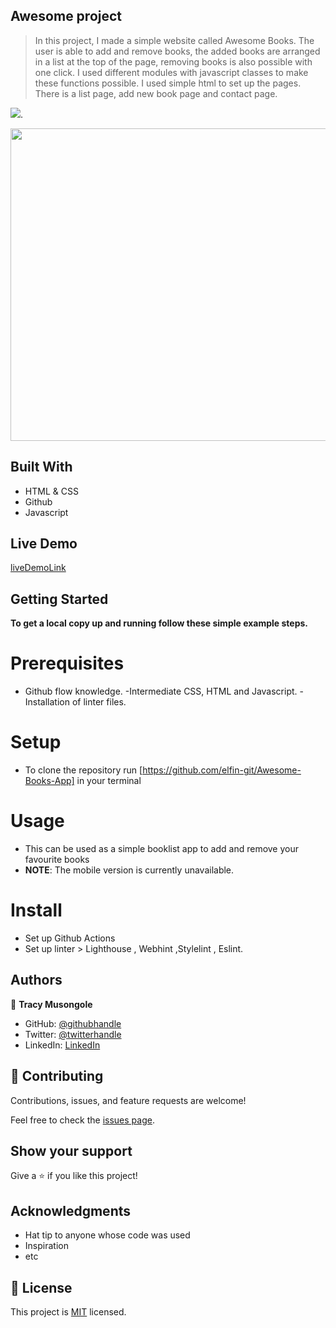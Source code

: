 ## Awesome project

> In this project, I made a simple website called Awesome Books. The user is able to add and remove books, the added books are arranged in a list at the top of the page, removing books is also possible with one click. I used different modules with javascript classes to make these functions possible. I used simple html to set up the pages. There is a list page, add new book page and contact page. 

![](https://img.shields.io/badge/Microverse-blueviolet).

<img src="https://github.com/elfin-git/Awesome-Books-App/blob/Feature/img/ui.png" width="600" height="500"/>

## Built With

- HTML & CSS
- Github
- Javascript

## Live Demo 

[liveDemoLink](https://elfin-git.github.io/Awesome-Books-App/)

## Getting Started

**To get a local copy up and running follow these simple example steps.**

# Prerequisites

- Github flow knowledge. -Intermediate CSS, HTML and Javascript. -Installation of linter files. 

# Setup 
- To clone the repository run [https://github.com/elfin-git/Awesome-Books-App] in your terminal

# Usage
- This can be used as a simple booklist app to add and remove your favourite books
- **NOTE**: The mobile version is currently unavailable.

# Install
- Set up Github Actions
- Set up linter > Lighthouse , Webhint ,Stylelint , Eslint.

## Authors

👤 **Tracy Musongole**

- GitHub: [@githubhandle](https://github.com/elfin-git)
- Twitter: [@twitterhandle](https://twitter.com/tracy_muso)
- LinkedIn: [LinkedIn](https://linkedin.com/in/tracy-musongole)


## 🤝 Contributing

Contributions, issues, and feature requests are welcome!


Feel free to check the [issues page](github.com/elfin-git/Awesome-Books-App/issues/).

## Show your support

Give a ⭐️ if you like this project!

## Acknowledgments

- Hat tip to anyone whose code was used
- Inspiration
- etc

## 📝 License

This project is [MIT](./MIT.md) licensed.
